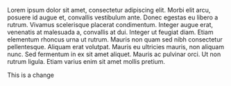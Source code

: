 Lorem ipsum dolor sit amet, consectetur adipiscing elit. Morbi elit arcu, posuere id augue et, convallis vestibulum ante. Donec egestas eu libero a rutrum. Vivamus scelerisque placerat condimentum. Integer augue erat, venenatis at malesuada a, convallis at dui. Integer ut feugiat diam. Etiam elementum rhoncus urna ut rutrum. Mauris non quam sed nibh consectetur pellentesque. Aliquam erat volutpat. Mauris eu ultricies mauris, non aliquam nunc. Sed fermentum in ex sit amet aliquet. Mauris ac pulvinar orci. Ut non rutrum ligula. Etiam varius enim sit amet mollis pretium.

This is a change
